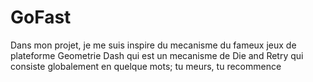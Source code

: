 # GoFast

Dans mon projet, je me suis inspire du mecanisme du fameux jeux de plateforme Geometrie Dash qui est un mecanisme de Die and Retry qui consiste globalement en quelque mots;
tu meurs, tu recommence
